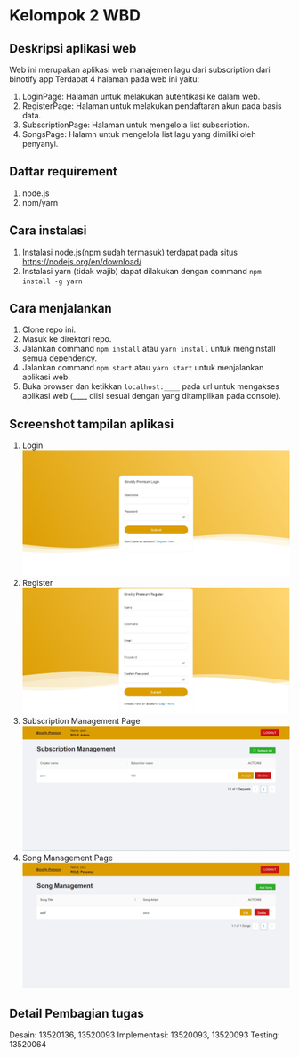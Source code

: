 # Kelompok 2 WBD

## Deskripsi aplikasi web

Web ini merupakan aplikasi web manajemen lagu dari subscription dari binotify app Terdapat 4 halaman pada web ini yaitu:

1. LoginPage: Halaman untuk melakukan autentikasi ke dalam web.
2. RegisterPage: Halaman untuk melakukan pendaftaran akun pada basis data.
3. SubscriptionPage: Halaman untuk mengelola list subscription.
4. SongsPage: Halamn untuk mengelola list lagu yang dimiliki oleh penyanyi.

## Daftar requirement

1. node.js
2. npm/yarn

## Cara instalasi

1. Instalasi node.js(npm sudah termasuk) terdapat pada situs https://nodejs.org/en/download/
2. Instalasi yarn (tidak wajib) dapat dilakukan dengan command `npm install -g yarn`

## Cara menjalankan

1. Clone repo ini.
2. Masuk ke direktori repo.
3. Jalankan command `npm install` atau `yarn install` untuk menginstall semua dependency.
4. Jalankan command `npm start` atau `yarn start` untuk menjalankan aplikasi web.
5. Buka browser dan ketikkan `localhost:____` pada url untuk mengakses aplikasi web (\_\_\_\_ diisi sesuai dengan yang ditampilkan pada console).

## Screenshot tampilan aplikasi

1. Login
   <img src="src/screenshots/login.jpg" /><br>
2. Register
   <img src="src/screenshots/register.jpg" /><br>
3. Subscription Management Page
   <img src="src/screenshots/subscription.jpg" /><br>
4. Song Management Page
   <img src="src/screenshots/song.jpg" /><br>

## Detail Pembagian tugas

Desain: 13520136, 13520093
Implementasi: 13520093, 13520093
Testing: 13520064
